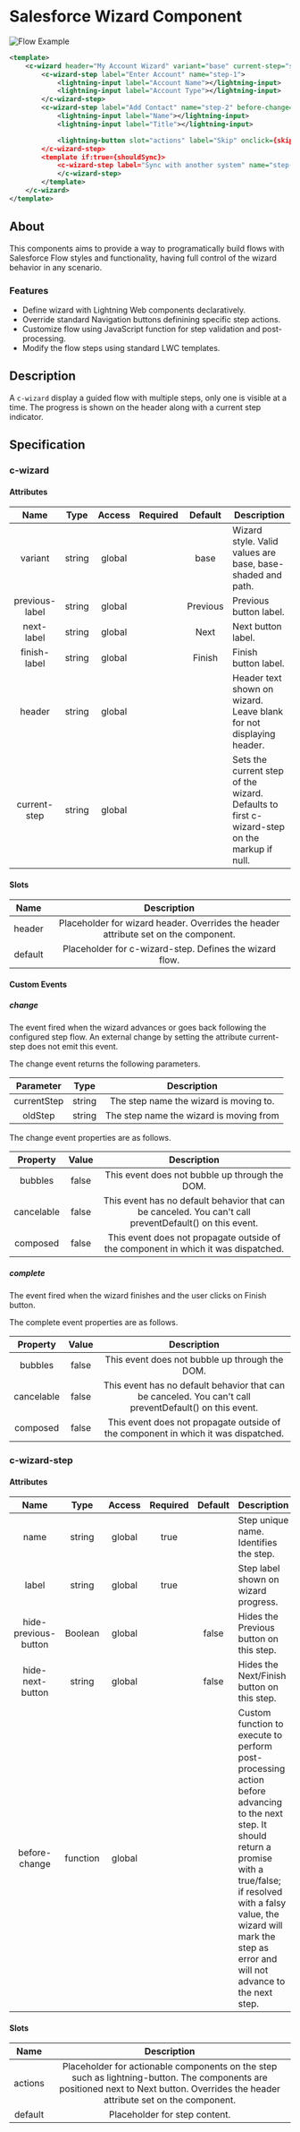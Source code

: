 # Salesforce Wizard Component

<img src="screenshots/create-account-flow.gif" alt="Flow Example"/>

````xml
<template>
    <c-wizard header="My Account Wizard" variant="base" current-step="step-1">
        <c-wizard-step label="Enter Account" name="step-1">
            <lightning-input label="Account Name"></lightning-input>
            <lightning-input label="Account Type"></lightning-input>
        </c-wizard-step>
        <c-wizard-step label="Add Contact" name="step-2" before-change={validate} hide-next-button="false">
            <lightning-input label="Name"></lightning-input>
            <lightning-input label="Title"></lightning-input>

            <lightning-button slot="actions" label="Skip" onclick={skipCreateContact}>
        </c-wizard-step>
        <template if:true={shouldSync}>
            <c-wizard-step label="Sync with another system" name="step-3">
            </c-wizard-step>
        </template>
    </c-wizard>
</template>
````

## About

This components aims to provide a way to programatically build flows with Salesforce Flow styles and functionality, having full control of the wizard behavior in any scenario.

### Features

* Define wizard with Lightning Web components declaratively.
* Override standard Navigation buttons definining specific step actions.
* Customize flow using JavaScript function for step validation and post-processing.
* Modify the flow steps using standard LWC templates.


## Description
A `c-wizard` display a guided flow with multiple steps, only one is visible at a time. The progress is shown on the header along with a current step indicator.




## Specification

### c-wizard

#### Attributes

|       Name      |  Type  | Access | Required |  Default | Description                                                                                 |
|:---------------:|:------:|:------:|:--------:|:--------:|---------------------------------------------------------------------------------------------|
|      variant    | string | global |          |   base   | Wizard style. Valid values are base, base-shaded and path.                                  |
|  previous-label | string | global |          | Previous | Previous button label.                                                                      |
| next-label      | string | global |          | Next     | Next button label.                                                                          |
| finish-label    | string | global |          | Finish   | Finish button label.                                                                        |
|      header     | string | global |          |          | Header text shown on wizard. Leave blank for not displaying header.                         |
|  current-step   | string | global |          |          | Sets the current step of the wizard. Defaults to first c-wizard-step on the markup if null. |

#### Slots

|       Name      |  Description    |                                             
|:---------------:|:---------------:|
|      header     | Placeholder for wizard header. Overrides the header attribute set on the component.|
|      default     | Placeholder for c-wizard-step. Defines the wizard flow.|

#### Custom Events

##### change

The event fired when the wizard advances or goes back following the configured step flow. An external change by setting the attribute current-step does not emit this event.
 
The change event returns the following parameters.

|Parameter      |  Type  | Description |
|:------:|:--------:|:--------:|
| currentStep | string | The step name the wizard is moving to.|
| oldStep | string 	| The step name the wizard is moving from|

The change event properties are as follows.

|Property      |  Value  | Description|
|:------:|:--------:|:--------:|
|bubbles|false|This event does not bubble up through the DOM.|
|cancelable|false|This event has no default behavior that can be canceled. You can't call preventDefault() on this event.|
|composed|false|This event does not propagate outside of the component in which it was dispatched.|

##### complete

The event fired when the wizard finishes and the user clicks on Finish button.

The complete event properties are as follows.

|Property      |  Value  | Description |
|:------:|:--------:|:--------:|
|bubbles|false|This event does not bubble up through the DOM.|
|cancelable|false|This event has no default behavior that can be canceled. You can't call preventDefault() on this event.|
|composed|false|This event does not propagate outside of the component in which it was dispatched.|

### c-wizard-step

#### Attributes

|       Name      |  Type  | Access | Required |  Default | Description                                                                                 |
|:---------------:|:------:|:------:|:--------:|:--------:|---------------------------------------------------------------------------------------------|
|      name    | string | global |   true       |      | Step unique name. Identifies the step.                                  |
|  label | string | global |    true      |  | Step label shown on wizard progress.                                                                     |
| hide-previous-button     | Boolean | global |          | false     |Hides the Previous button on this step.                                                           |
| hide-next-button     | string | global |          | false   | Hides the Next/Finish button on this step.                                                                        |
| before-change     | function | global |          |    | Custom function to execute to perform post-processing action before advancing to the next step. It should return a promise with a true/false; if resolved with a falsy value, the wizard will mark the step as error and will not advance to the next step.

#### Slots

|       Name      |  Description    |                                             
|:---------------:|:---------------:|
|      actions     | Placeholder for actionable components on the step such as lightning-button. The components are positioned next to Next button. Overrides the header attribute set on the component.|
|      default     | Placeholder for step content.|